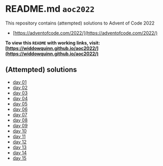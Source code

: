 # README.md `aoc2022`

This repository contains (attempted) solutions to Advent of Code 2022

- [https://adventofcode.com/2022/](https://adventofcode.com/2022/)

**To view this `README` with working links, visit: [https://widdowquinn.github.io/aoc2022/](https://widdowquinn.github.io/aoc2022/)**

## (Attempted) solutions

- [day 01](./day01.html)
- [day 02](./day02.html)
- [day 03](./day03.html)
- [day 04](./day04.html)
- [day 05](./day05.html)
- [day 06](./day06.html)
- [day 07](./day07.html)
- [day 08](./day08.html)
- [day 09](./day09.html)
- [day 10](./day10.html)
- [day 11](./day11.html)
- [day 12](./day12.html)
- [day 13](./day13.html)
- [day 14](./day14.html)
- [day 15](./day15.html)